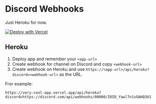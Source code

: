 # Discord Webhooks

Just Heroku for now.

[![Deploy with Vercel](https://vercel.com/button)](https://vercel.com/new/git/external?repository-url=https%3A%2F%2Fgithub.com%2Fmuan%2Fdiscord-webhooks)

## Heroku

1. Deploy app and remember your `<app-url>`
2. Create webhook for channel on Discord and copy `<webhook-url>`
3. Create webhook on Heroku and use `https://<app-url>/api/heroku?discord=<webhook-url>` as the URL.

Fror example:

`https://very-cool-app.vercel.app/api/heroku?discord=https://discord.com/api/webhooks/00000/IOIO_Yawl7n1sOAHQ3U1`


